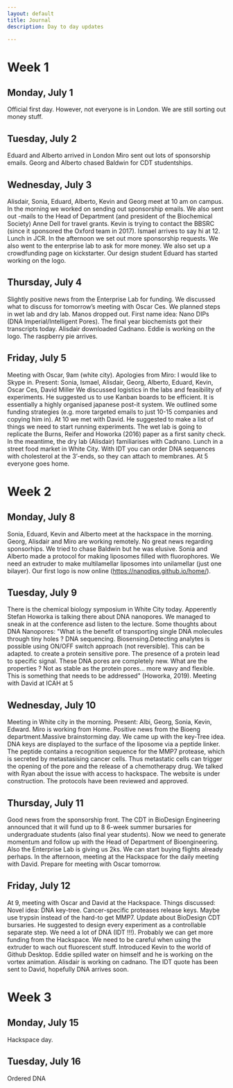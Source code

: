 ```yaml
---
layout: default
title: Journal
description: Day to day updates

---
```


# Week 1

## Monday, July 1

Official first day. However, not everyone is in London. We are still sorting out money stuff.

## Tuesday, July 2

Eduard and Alberto arrived in London
Miro sent out lots of sponsorship emails.
Georg and Alberto chased Baldwin for CDT studentships.

## Wednesday, July 3

Alisdair, Sonia, Eduard, Alberto, Kevin and Georg meet at 10 am on campus. In the morning we worked on sending out sponsorship emails. We also sent out -mails to the Head of Department (and president of the Biochemical Society) Anne Dell for travel grants. Kevin is trying to contact the BBSRC (since it sponsored the Oxford team in 2017).
Ismael arrives to say hi at 12. Lunch in JCR.
In the afternoon we set out more sponsorship requests. We also went to the enterprise lab to ask for more money. We also set up a crowdfunding page on kickstarter. Our design student Eduard has started working on the logo.</p>

## Thursday, July 4

Slightly positive news from the Enterprise Lab for funding. We discussed what to discuss for tomorrow’s meeting with Oscar Ces. We planned steps in wet lab and dry lab.
Manos dropped out.
First name idea: Nano DIPs (DNA Imperial/Intelligent Pores).
The final year biochemists got their transcripts today.
Alisdair downloaded Cadnano.
Eddie is working on the logo.
The raspberry pie arrives.

## Friday, July 5

Meeting with Oscar, 9am (white city).
Apologies from Miro: I would like to Skype in.
Present: Sonia, Ismael, Alisdair, Georg, Alberto, Eduard, Kevin, Oscar Ces, David Miller
We discussed logistics in the labs and feasibility of experiments.
He suggested us to use Kanban boards to be efficient. It is essentially a highly organised japanese post-it system.
We outlined some funding strategies (e.g. more targeted emails to just 10-15 companies and copying him in).
At 10 we met with David. He suggested to make a list of things we need to start running experiments. The wet lab is going to replicate the Burns, Reifer and Howorka (2016) paper as a first sanity check. In the meantime, the dry lab (Alisdair) familiarises with Cadnano.
Lunch in a street food market in White City.
With IDT you can order DNA sequences with cholesterol at the 3’-ends, so they can attach to membranes.
At 5 everyone goes home.

# Week 2

## Monday, July 8

Sonia, Eduard, Kevin and Alberto meet at the hackspace in the morning. Georg, Alisdair and Miro are working remotely.
No great news regarding sponsorhips. We tried to chase Baldwin but he was elusive.
Sonia and Alberto made a protocol for making liposomes filled with fluorophores.
We need an extruder to make multilamellar liposomes into unilamellar (just one bilayer).
Our first logo is now online (https://nanodips.github.io/home/). 

## Tuesday, July 9

There is the chemical biology symposium in White City today. Apperently Stefan Howorka is talking there about DNA nanopores. We managed to sneak in at the conference asd listen to the lecture. Some thoughts about DNA Nanopores: "What is the benefit of transporting single DNA molecules through tiny holes ? DNA sequencing. Biosensing.Detecting analytes is possible using ON/OFF switch approach (not reversible). This can be adapted. to create a protein sensitive pore. The presence of a protein lead to specific signal. These DNA pores are completely new. What are the properties ? Not as stable as the protein pores… more wavy and flexible. This is something that needs to be addressed" (Howorka, 2019). Meeting with David at ICAH at 5</p>

## Wednesday, July 10

Meeting in White city in the morning. Present: Albi, Georg, Sonia, Kevin, Edward.  Miro is working from Home. Positive news from the Bioeng department.Massive brainstorming day. We came up with the key-Tree idea. DNA keys are displayed to the surface of the liposome via a peptide linker. The peptide contains a recognition sequence for the MMP7 protease, which is secreted by metastasising cancer cells. Thus metastatic cells can trigger the opening of the pore and the release of a chemotherapy drug. We talked with Ryan about the issue with access to hackspace. The website is under construction. The protocols have been reviewed and approved.

## Thursday, July 11

Good news from the sponsorship front. The CDT in BioDesign Engineering announced that it will fund up to 8 6-week summer bursaries for undergraduate students (also final year students). Now we need to generate momentum and follow up with the Head of Department of Bioengineering. Also the Enterprise Lab is giving us 2ks. We can start buying flights already perhaps. In the afternoon, meeting at the Hackspace for the daily meeting with David. Prepare for meeting with Oscar tomorrow.


## Friday, July 12
At 9, meeting with Oscar and David at the Hackspace.
Things discussed: Novel idea: DNA key-tree. Cancer-specific proteases release keys. Maybe use trypsin instead of the hard-to get MMP7. Update about BioDesign CDT bursaries. He suggested to design every experiment as a controllable separate step. We need a lot of DNA (IDT !!!). Probably we can get more funding from the Hackspace. We need to be careful when using the extruder to wach out fluorescent stuff. Introduced Kevin to the world of Github Desktop. Eddie spilled water on himself and he is working on the vortex animation. Alisdair is working on cadnano. The IDT quote has been sent to David, hopefully DNA arrives soon.

# Week 3

## Monday, July 15</h2>

Hackspace day. 

## Tuesday, July 16</h2>

Ordered DNA


